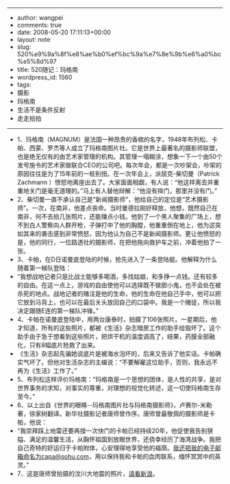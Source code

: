 - --
- author: wangpei
- comments: true
- date: 2008-05-20 17:11:13+00:00
- layout: note
- slug: 520%e9%9a%8f%e8%ae%b0%ef%bc%9a%e7%8e%9b%e6%a0%bc%e5%8d%97
- title: 520随记：玛格南
- wordpress_id: 1560
- tags:
- 摄影
- 玛格南
- 生活不是条件反射
- 走走拍拍
- --
- 1、玛格南（MAGNUM）是法国一种昂贵的香槟的名字，1948年布列松、卡帕、西蒙、罗杰等人成立了玛格南图片社。它是世界上最著名的摄影师联盟，也是绝无仅有的由艺术家管理的机构。其管理一塌糊涂，想象一下一个由50个发号施令的艺术家做联合CEO的公司吧。每次年会，都是一次吵架会，吵架的原因往往是为了15年前的一桩别扭。在一次年会上，派屈克-柴切曼（Patrick Zachmann ）愤怒地离座出去了。大家面面相觑，有人说：“他这样离去并重重地关门是毫无道理的。”马上有人替他辩解：“他没有摔门，那里并没有门。”
- 2、柴切曼一直不承认自己是“新闻摄影师”，他给自己的定位是“艺术摄影师”。一次，在南非，他差点丧命。当时曼德拉刚好释放，他想，既然自己在南非，何不去拍几张照片，还能赚点小钱。他到了一个黑人聚集的广场上，想不到白人警察向人群开枪，子弹打中了他的胸膛，他重重倒在地上，他为这突如其来的袭击感到非常愤怒，因为他认为自己不是新闻摄影师。更让他愤怒的是，他的同行，一位路透社的摄影师，在把他拖向救护车之前，冲着他拍了一张。
- 3、卡帕，在D日诺曼底登陆的时候，抢先进入了一条登陆艇。他解释为什么随着第一梯队登陆：
- “我想战地记者只是比战士能够多喝酒，多找姑娘，和多挣一点钱。还有较多的自由。在这一点上，游戏的自由使他可以选择既不做胆小鬼，也不会处在被杀死的地点。战地记者的赌注是他的生命，他的生命在他自己手中，他可以把它放到马背上，也可以在最后关头放回自己的口袋中。我是一个赌徒，所以我决定跟随E连的第一梯队冲锋。”
- 4、卡帕在诺曼底登陆中，用两台康泰时，拍摄了106张照片。一星期后，他才知道，所有的这些照片，都被《生活》杂志暗房工作的助手给毁坏了。这个助手由于急于想看到这些照片，把烘干机的温度调高了，结果，药膜全部融化，只有8幅底片抢救了出来。
- 《生活》杂志起先骗她说底片是被海水泡坏的，后来又告诉了他实话。卡帕确实气坏了。但他对生活杂志的主编说：“不要解雇这位助手，否则，我永远不再为《生活》工作了。”
- 5、布列松这样评价玛格南：“玛格南是一个思想的团体，是人性的共享，是对世界事务的求知，对事实的尊重，对理想的视觉化转述，这一切使玛格南生存至今。”
- 6、以上出自《世界的眼睛--玛格南图片社与玛格南摄影师》，卢赛尔-米勒著，徐家树翻译。新华社摄影记者唐师曾作序。唐师曾最敬佩的摄影师是卡帕，他说：
- “我崇拜踩上地雷还要再按一次快门的卡帕已经持续20年，他促使我告别狭隘、满足的温馨生活，从胸怀祖国到放眼世界，还侥幸经历了海湾战争。我把自己奇特的好运归于卡帕附体，心安理得地享受他的福荫。我还把我的电子邮箱命名为capa@sohu.com，用以保持我和卡帕的血肉联系，缅怀冥冥中的英灵。”
- 7、这是唐师曾拍摄的汶川大地震的照片，[请看新浪](http://news.sina.com.cn/photo/2008-05-17/326/706.html)。
